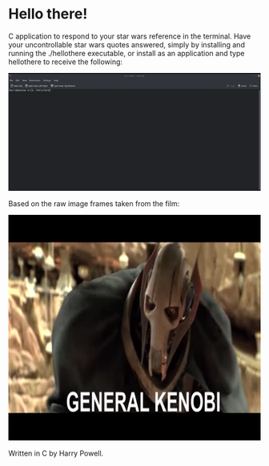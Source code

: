 # Hello there!

C application to respond to your star wars reference in the terminal. Have your uncontrollable star wars quotes answered, simply by installing and running the ./hellothere executable, or install as an application and type hellothere to receive the following:

   ![General Kenobi!](readmefiles/hello-there.gif)


Based on the raw image frames taken from the film:

<img src="https://raw.githubusercontent.com/hydiar/hello-there/main/readmefiles/generalkenobi.jpg" width="800" height="450">

Written in C by Harry Powell.
